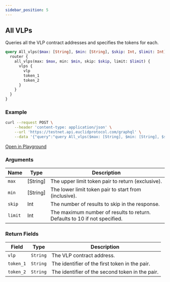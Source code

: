```yaml
---
sidebar_position: 5
---
```

## All VLPs

Queries all the VLP contract addresses and specifies the tokens for each.

```graphql
query All_vlps($max: [String], $min: [String], $skip: Int, $limit: Int) {
  router {
    all_vlps(max: $max, min: $min, skip: $skip, limit: $limit) {
      vlps {
        vlp
        token_1
        token_2
      }
    }
  }
}
```

### Example

```bash
curl --request POST \
    --header 'content-type: application/json' \
    --url 'https://testnet.api.euclidprotocol.com/graphql' \
    --data '{"query":"query All_vlps($max: [String], $min: [String], $skip: Int, $limit: Int) {\n  router {\n    all_vlps(max: $max, min: $min, skip: $skip, limit: $limit) {\n      vlps {\n        vlp\n        token_1\n        token_2\n      }\n    }\n  }\n}","variables":{"max":null,"min":null,"skip":null,"limit":null}}'
```

[Open in Playground](https://testnet.api.euclidprotocol.com/?explorerURLState=N4IgJg9gxgrgtgUwHYBcQC4QEcYIE4CeABAIIA2ZA%2BgG5kAOAzgBQAkcAhgB7pEDaAyijwBLJAHMAugBoibUTwFDRkmSwYBrYXR4BJVKrLC4wlLtQBKIsAA6SIkTwQYKfFdv377CjXrMO3WX8ZYyQeOSQZDS0wqLoZQ2NTWQSTSxs7D3taRjcMzKz6d3z7FAh1ZEoARiLi0vKkSgAmGo8AXxb2jM7WkCkQanYRdgAjMgQGDBB0%2B2sQf1meJBgKKSLZkIWiJZW1kFjN7bJVjNmUlAPlslse1qA)

### Arguments

| **Name** | **Type**     | **Description**                                                                 |
|----------|--------------|---------------------------------------------------------------------------------|
| `max`    | [String]     | The upper limit token pair to return (exclusive).                              |
| `min`    | [String]     | The lower limit token pair to start from (inclusive).                          |
| `skip`   | Int          | The number of results to skip in the response.                                 |
| `limit`  | Int          | The maximum number of results to return. Defaults to 10 if not specified.                                     |

### Return Fields

| **Field**                  | **Type**   | **Description**                                             |
|------------------------|--------|---------------------------------------------------------|
| `vlp`                    | `String` | The VLP contract address.                                     |
| `token_1`                | `String` | The identifier of the first token in the pair.          |
| `token_2`                | `String` | The identifier of the second token in the pair.         |